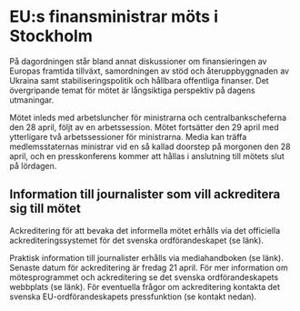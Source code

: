 # EU:s finansministrar möts i Stockholm

På dagordningen står bland annat diskussioner om finansieringen av Europas framtida tillväxt, samordningen av stöd och återuppbyggnaden av Ukraina samt stabiliseringspolitik och hållbara offentliga finanser. Det övergripande temat för mötet är långsiktiga perspektiv på dagens utmaningar.

Mötet inleds med arbetsluncher för ministrarna och centralbankscheferna den 28 april, följt av en arbetssession. Mötet fortsätter den 29 april med ytterligare två arbetssessioner för ministrarna. Media kan träffa medlemsstaternas ministrar vid en så kallad doorstep på morgonen den 28 april, och en presskonferens kommer att hållas i anslutning till mötets slut på lördagen.

## Information till journalister som vill ackreditera sig till mötet

Ackreditering för att bevaka det informella mötet erhålls via det officiella ackrediteringssystemet för det svenska ordförandeskapet (se länk).

Praktisk information till journalister erhålls via mediahandboken (se länk). Senaste datum för ackreditering är fredag 21 april. För mer information om mötesprogrammet och ackreditering se det svenska ordförandeskapets webbplats (se länk). För eventuella frågor om ackreditering kontakta det svenska EU\-ordförandeskapets pressfunktion (se kontakt nedan).
